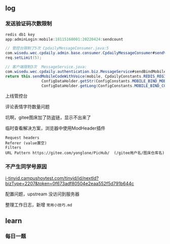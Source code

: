 ## log

### 发送验证码次数限制

```java
redis db1 key
app:adminLogin:mobile:18115160001:20220424:sendcount

// 管控台限制了5次 CpdailyMessageConsumer.java:5
com.wisedu.wec.cpdaily.admin.base.consumer.CpdailyMessageConsumer#sendVerifyCode(java.lang.String, java.lang.String, java.lang.String)
req.setLimit(5);

// 客户端限制3次  MessageService.java:
com.wisedu.wec.cpdaily.authentication.biz.MessageService#sendBindMobileCode
return this.sendMobileCodeWithVoice(mobile, CpdailyConstants.REDIS_REGION_MOBILE_BIND_CODE, CpdailyConstants.REDIS_REGION_MOBILE_BIND_CODE,
				ConfigDataHolder.getStr(ConfigConstants.MOBILE_BIND_MOBILEMESSAGE_TEXT_KEY), 3,
				ConfigDataHolder.getLong(ConfigConstants.MOBILE_BIND_CODE_TIMEOUT_KEY), tenantId, cpdailyStandalone);
```



上线管控台

评论表情字符数量问题



坑啊，gitee图床加了防盗链，显示不出来了

临时查看解决方案，浏览器中使用ModHeader插件

```
Request headers
Referer (value置空)
Filters
URL Pattern https://gitee.com/yonglone/PicHub/  (/gitee用户名/图床仓库名)
```



### 不产生同学号原因

[i-tinyid.campushoytest.com/tinyid/id/nextId?bizType=2207&token=0f673adf80504e2eaa552f5d791b644c](http://i-tinyid.campushoytest.com/tinyid/id/nextId?bizType=2207&token=0f673adf80504e2eaa552f5d791b644c)

配置问题，upstream 没访问到服务器



整理工作日志，新增 `常用小技巧.md`

## learn

### 每日一题



